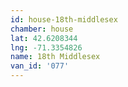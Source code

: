 ```yaml
---
id: house-18th-middlesex
chamber: house
lat: 42.6208344
lng: -71.3354826
name: 18th Middlesex
van_id: '077'
---
```

